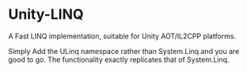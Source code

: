 # Unity-LINQ
A Fast LINQ implementation, suitable for Unity AOT/IL2CPP platforms. 

Simply Add the ULinq namespace rather than System.Linq and you are good to go. The functionality exactly replicates that of System.Linq.
